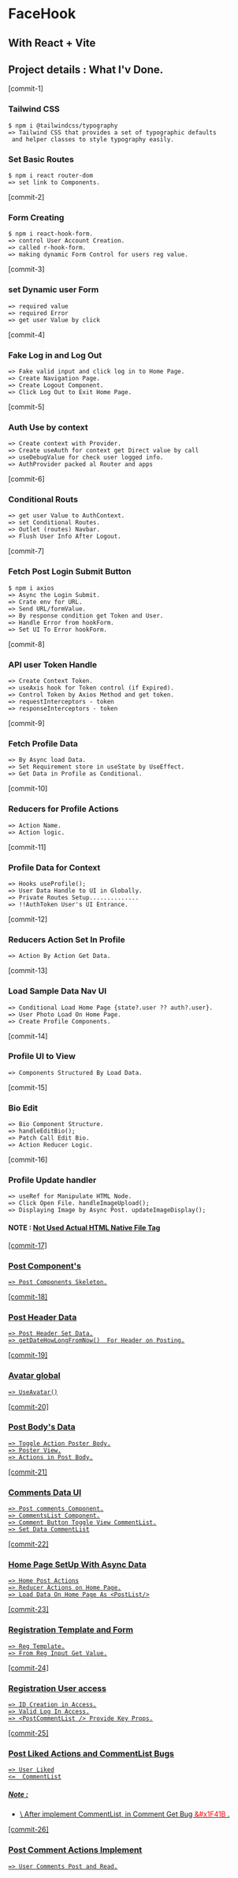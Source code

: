 # FaceHook

## With React + Vite

## Project details : What I'v Done.

[commit-1]

### Tailwind CSS

    $ npm i @tailwindcss/typography
    => Tailwind CSS that provides a set of typographic defaults
     and helper classes to style typography easily.

### Set Basic Routes

    $ npm i react router-dom
    => set link to Components.

[commit-2]

### Form Creating

    $ npm i react-hook-form.
    => control User Account Creation.
    => called r-hook-form.
    => making dynamic Form Control for users reg value.

[commit-3]

### set Dynamic user Form

    => required value
    => required Error
    => get user Value by click

[commit-4]

### Fake Log in and Log Out

    => Fake valid input and click log in to Home Page.
    => Create Navigation Page.
    => Create Logout Component.
    => Click Log Out to Exit Home Page.

[commit-5]

### Auth Use by context

    => Create context with Provider.
    => Create useAuth for context get Direct value by call
    => useDebugValue for check user logged info.
    => AuthProvider packed al Router and apps

[commit-6]

### Conditional Routs

    => get user Value to AuthContext.
    => set Conditional Routes.
    => Outlet (routes) Navbar.
    => Flush User Info After Logout.

[commit-7]

### Fetch Post Login Submit Button

    $ npm i axios
    => Async the Login Submit.
    => Crate env for URL.
    => Send URL/formValue.
    => By response condition get Token and User.
    => Handle Error from hookForm.
    => Set UI To Error hookForm.

[commit-8]

### API user Token Handle

    => Create Context Token.
    => useAxis hook for Token control (if Expired).
    => Control Token by Axios Method and get token.
    => requestInterceptors - token
    => responseInterceptors - token

[commit-9]

### Fetch Profile Data

    => By Async load Data.
    => Set Requirement store in useState by UseEffect.
    => Get Data in Profile as Conditional.

[commit-10]

### Reducers for Profile Actions

    => Action Name.
    => Action logic.

[commit-11]

### Profile Data for Context

    => Hooks useProfile();
    => User Data Handle to UI in Globally.
    => Private Routes Setup..............
    => !!AuthToken User's UI Entrance.

[commit-12]

### Reducers Action Set In Profile

    => Action By Action Get Data.

[commit-13]

### Load Sample Data Nav UI

    => Conditional Load Home Page {state?.user ?? auth?.user}.
    => User Photo Load On Home Page.
    => Create Profile Components.

[commit-14]

### Profile UI to View

    => Components Structured By Load Data.

[commit-15]

### Bio Edit

    => Bio Component Structure.
    => handleEditBio();
    => Patch Call Edit Bio.
    => Action Reducer Logic.

[commit-16]

### Profile Update handler

    => useRef for Manipulate HTML Node.
    => Click Open File. handleImageUpload();
    => Displaying Image by Async Post. updateImageDisplay();

#### NOTE : <u>Not Used Actual HTML Native File Tag<u>

[commit-17]

### Post Component's

    => Post Components Skeleton.

[commit-18]

### Post Header Data

    => Post Header Set Data.
    => getDateHowLongFromNow()  For Header on Posting.

[commit-19]

### Avatar global

    => UseAvatar()

[commit-20]

### Post Body's Data

    => Toggle Action Poster Body.
    => Poster View.
    => Actions in Post Body.

[commit-21]

### Comments Data UI

    => Post comments Component.
    => CommentsList Component.
    => Comment Button Toggle View CommentList.
    => Set Data CommentList

[commit-22]

### Home Page SetUp With Async Data

    => Home Post Actions
    => Reducer Actions on Home Page.
    => Load Data On Home Page As <PostList/>

[commit-23]

### Registration Template and Form

    => Reg Template.
    => From Reg Input Get Value.

[commit-24]

### Registration User access

    => ID Creation in Access.
    => Valid Log In Access.
    => <PostCommentList /> Provide Key Props.

[commit-25]

### Post Liked Actions and CommentList Bugs

    => User Liked
    <=  CommentList

##### Note :

- \ After implement CommentList, in Comment Get Bug <span style="color: red;"> &#x1F41B </span> .

[commit-26]

### Post Comment Actions Implement

    => User Comments Post and Read.
